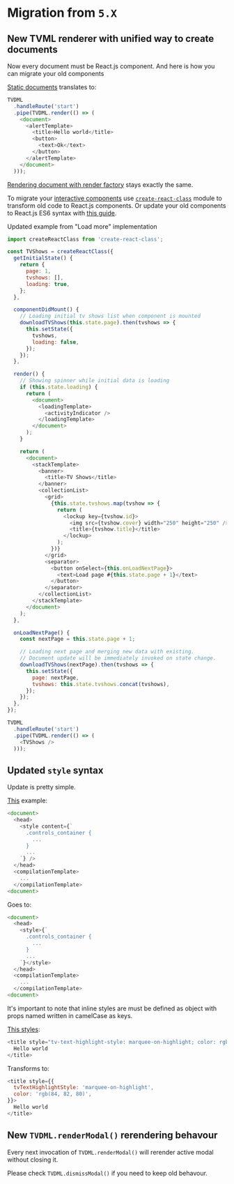 # Migration from `5.X`

## New TVML renderer with unified way to create documents

Now every document must be React.js component. And here is how you can migrate your old components

[Static documents](https://github.com/a-ignatov-parc/tvdml/tree/v5.1.1#rendering-static-document) translates to:

```js
TVDML
  .handleRoute('start')
  .pipe(TVDML.render(() => (
    <document>
      <alertTemplate>
        <title>Hello world</title>
        <button>
          <text>Ok</text>
        </button>
      </alertTemplate>
    </document>
  )));
```

[Rendering document with render factory](https://github.com/a-ignatov-parc/tvdml/tree/v5.1.1#rendering-custom-data-using-factory-approach) stays exactly the same.

To migrate your [interactive components](https://github.com/a-ignatov-parc/tvdml/tree/v5.1.1#creating-interactive-components) use [`create-react-class`](https://www.npmjs.com/package/create-react-class) module to transform old code to React.js components. Or update your old components to React.js ES6 syntax with [this guide](https://reactjs.org/docs/react-without-es6.html).

Updated example from "Load more" implementation

```js
import createReactClass from 'create-react-class';

const TVShows = createReactClass({
  getInitialState() {
    return {
      page: 1,
      tvshows: [],
      loading: true,
    };
  },

  componentDidMount() {
    // Loading initial tv shows list when component is mounted
    downloadTVShows(this.state.page).then(tvshows => {
      this.setState({
        tvshows,
        loading: false,
      });
    });
  },

  render() {
    // Showing spinner while initial data is loading
    if (this.state.loading) {
      return (
        <document>
          <loadingTemplate>
            <activityIndicator />
          </loadingTemplate>
        </document>
      );
    }

    return (
      <document>
        <stackTemplate>
          <banner>
            <title>TV Shows</title>
          </banner>
          <collectionList>
            <grid>
              {this.state.tvshows.map(tvshow => {
                return (
                  <lockup key={tvshow.id}>
                    <img src={tvshow.cover} width="250" height="250" />
                    <title>{tvshow.title}</title>
                  </lockup>
                );
              })}
            </grid>
            <separator>
              <button onSelect={this.onLoadNextPage}>
                <text>Load page #{this.state.page + 1}</text>
              </button>
            </separator>
          </collectionList>
        </stackTemplate>
      </document>
    );
  },

  onLoadNextPage() {
    const nextPage = this.state.page + 1;

    // Loading next page and merging new data with existing.
    // Document update will be immediately invoked on state change.
    downloadTVShows(nextPage).then(tvshows => {
      this.setState({
        page: nextPage,
        tvshows: this.state.tvshows.concat(tvshows),
      });
    });
  },
});

TVDML
  .handleRoute('start')
  .pipe(TVDML.render(() => (
    <TVShows />
  )));
```

## Updated `style` syntax

Update is pretty simple.

[This](https://github.com/a-ignatov-parc/tvdml/tree/v5.1.1#document-styles-and-class-names) example:

```js
<document>
  <head>
    <style content={`
      .controls_container {
        ...
      }
      ...
    `} />
  </head>
  <compilationTemplate>
    ...
  </compilationTemplate>
<document>
```

Goes to:

```js
<document>
  <head>
    <style>{`
      .controls_container {
        ...
      }
      ...
    `}</style>
  </head>
  <compilationTemplate>
    ...
  </compilationTemplate>
<document>
```

It's important to note that inline styles are must be defined as object with props named written in camelCase as keys.

[This styles](https://github.com/a-ignatov-parc/tvdml/tree/v5.1.1#inline-styles):

```js
<title style="tv-text-highlight-style: marquee-on-highlight; color: rgb(84, 82, 80)">
  Hello world
</title>
```

Transforms to:

```js
<title style={{
  tvTextHighlightStyle: 'marquee-on-highlight',
  color: 'rgb(84, 82, 80)',
}}>
  Hello world
</title>
```

## New `TVDML.renderModal()` rerendering behavour

Every next invocation of `TVDML.renderModal()` will rerender active modal without closing it.

Please check `TVDML.dismissModal()` if you need to keep old behavour.
